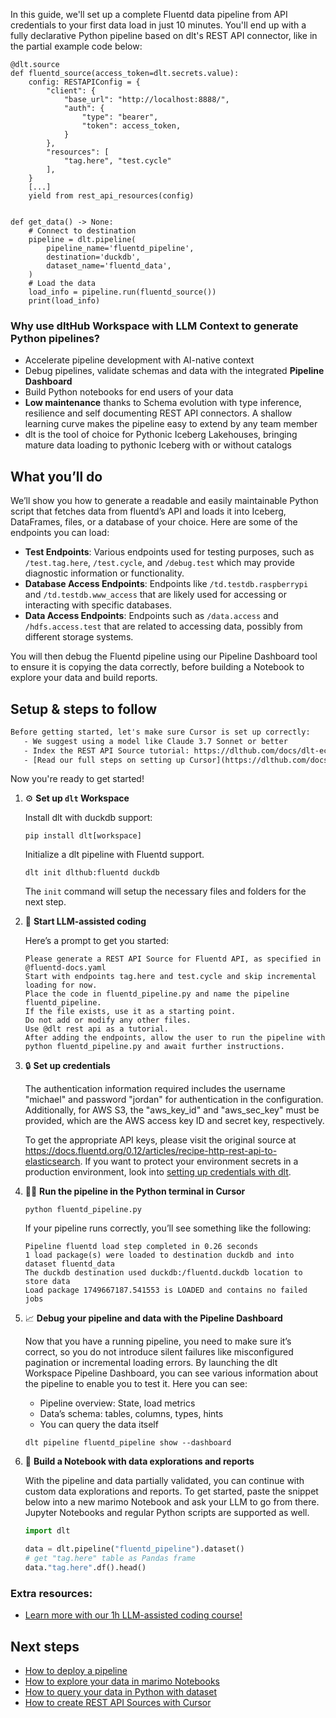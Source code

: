 In this guide, we'll set up a complete Fluentd data pipeline from API credentials to your first data load in just 10 minutes. You'll end up with a fully declarative Python pipeline based on dlt's REST API connector, like in the partial example code below:

```python-outcome
@dlt.source
def fluentd_source(access_token=dlt.secrets.value):
    config: RESTAPIConfig = {
        "client": {
            "base_url": "http://localhost:8888/",
            "auth": {
                "type": "bearer",
                "token": access_token,
            }
        },
        "resources": [
            "tag.here", "test.cycle"
        ],
    }
    [...]
    yield from rest_api_resources(config)


def get_data() -> None:
    # Connect to destination
    pipeline = dlt.pipeline(
        pipeline_name='fluentd_pipeline',
        destination='duckdb',
        dataset_name='fluentd_data', 
    )
    # Load the data
    load_info = pipeline.run(fluentd_source())
    print(load_info) 
```

### Why use dltHub Workspace with LLM Context to generate Python pipelines?

- Accelerate pipeline development with AI-native context
- Debug pipelines, validate schemas and data with the integrated **Pipeline Dashboard**
- Build Python notebooks for end users of your data
- **Low maintenance** thanks to Schema evolution with type inference, resilience and self documenting REST API connectors. A shallow learning curve makes the pipeline easy to extend by any team member
- dlt is the tool of choice for Pythonic Iceberg Lakehouses, bringing mature data loading to pythonic Iceberg with or without catalogs

## What you’ll do

We’ll show you how to generate a readable and easily maintainable Python script that fetches data from fluentd’s API and loads it into Iceberg, DataFrames, files, or a database of your choice. Here are some of the endpoints you can load:

- **Test Endpoints**: Various endpoints used for testing purposes, such as `/test.tag.here`, `/test.cycle`, and `/debug.test` which may provide diagnostic information or functionality.
- **Database Access Endpoints**: Endpoints like `/td.testdb.raspberrypi` and `/td.testdb.www_access` that are likely used for accessing or interacting with specific databases.
- **Data Access Endpoints**: Endpoints such as `/data.access` and `/hdfs.access.test` that are related to accessing data, possibly from different storage systems.

You will then debug the Fluentd pipeline using our Pipeline Dashboard tool to ensure it is copying the data correctly, before building a Notebook to explore your data and build reports.

## Setup & steps to follow

```default
Before getting started, let's make sure Cursor is set up correctly:
   - We suggest using a model like Claude 3.7 Sonnet or better
   - Index the REST API Source tutorial: https://dlthub.com/docs/dlt-ecosystem/verified-sources/rest_api/ and add it to context as **@dlt rest api**
   - [Read our full steps on setting up Cursor](https://dlthub.com/docs/dlt-ecosystem/llm-tooling/cursor-restapi#23-configuring-cursor-with-documentation)
```

Now you're ready to get started!

1. ⚙️ **Set up `dlt` Workspace**
    
    Install dlt with duckdb support:
    ```shell
    pip install dlt[workspace]
    ```

    Initialize a dlt pipeline with Fluentd support.
    ```shell
    dlt init dlthub:fluentd duckdb
    ```

    The `init` command will setup the necessary files and folders for the next step.
    
2. 🤠 **Start LLM-assisted coding**
    
    Here’s a prompt to get you started:
    
    ```prompt
    Please generate a REST API Source for Fluentd API, as specified in @fluentd-docs.yaml 
    Start with endpoints tag.here and test.cycle and skip incremental loading for now. 
    Place the code in fluentd_pipeline.py and name the pipeline fluentd_pipeline. 
    If the file exists, use it as a starting point. 
    Do not add or modify any other files. 
    Use @dlt rest api as a tutorial. 
    After adding the endpoints, allow the user to run the pipeline with python fluentd_pipeline.py and await further instructions.
    ```

    
3. 🔒 **Set up credentials** 
    
    The authentication information required includes the username "michael" and password "jordan" for authentication in the configuration. Additionally, for AWS S3, the "aws_key_id" and "aws_sec_key" must be provided, which are the AWS access key ID and secret key, respectively.
    
    To get the appropriate API keys, please visit the original source at https://docs.fluentd.org/0.12/articles/recipe-http-rest-api-to-elasticsearch.
    If you want to protect your environment secrets in a production environment, look into [setting up credentials with dlt](https://dlthub.com/docs/walkthroughs/add_credentials).
    
4. 🏃‍♀️ **Run the pipeline in the Python terminal in Cursor**
    
    ```shell
    python fluentd_pipeline.py
    ```
    
    If your pipeline runs correctly, you’ll see something like the following:
    
    ```shell
    Pipeline fluentd load step completed in 0.26 seconds
    1 load package(s) were loaded to destination duckdb and into dataset fluentd_data
    The duckdb destination used duckdb:/fluentd.duckdb location to store data
    Load package 1749667187.541553 is LOADED and contains no failed jobs
    ```
    
5. 📈 **Debug your pipeline and data with the Pipeline Dashboard**

    Now that you have a running pipeline, you need to make sure it’s correct, so you do not introduce silent failures like misconfigured pagination or incremental loading errors. By launching the dlt Workspace Pipeline Dashboard, you can see various information about the pipeline to enable you to test it. Here you can see:
    - Pipeline overview: State, load metrics
    - Data’s schema: tables, columns, types, hints
    - You can query the data itself
    
    ```shell
    dlt pipeline fluentd_pipeline show --dashboard
    ```
    
6. 🐍 **Build a Notebook with data explorations and reports**

    With the pipeline and data partially validated, you can continue with custom data explorations and reports. To get started, paste the snippet below into a new marimo Notebook and ask your LLM to go from there. Jupyter Notebooks and regular Python scripts are supported as well.

    
    ```python
    import dlt

   data = dlt.pipeline("fluentd_pipeline").dataset()
   # get "tag.here" table as Pandas frame
   data."tag.here".df().head()
    ```

### Extra resources:

- [Learn more with our 1h LLM-assisted coding course!](https://www.youtube.com/watch?v=GGid70rnJuM)

## Next steps

- [How to deploy a pipeline](https://dlthub.com/docs/walkthroughs/deploy-a-pipeline)
- [How to explore your data in marimo Notebooks](https://dlthub.com/docs/general-usage/dataset-access/marimo)
- [How to query your data in Python with dataset](https://dlthub.com/docs/general-usage/dataset-access/dataset)
- [How to create REST API Sources with Cursor](https://dlthub.com/docs/dlt-ecosystem/llm-tooling/cursor-restapi)